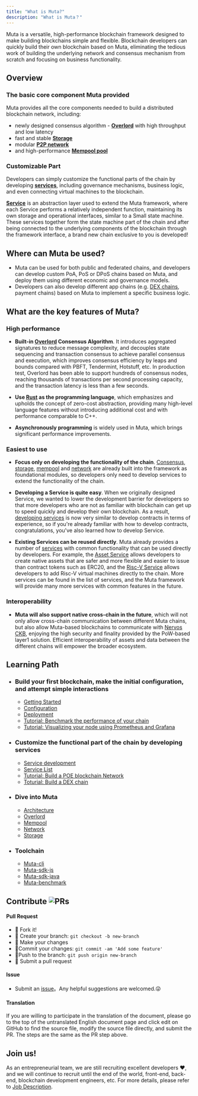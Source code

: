 ```yaml
---
title: "What is Muta?"
description: "What is Muta？"
---
```


Muta is a versatile, high-performance blockchain framework designed to make building blockchains simple and flexible. Blockchain developers can quickly build their own blockchain based on Muta, eliminating the tedious work of building the underlying network and consensus mechanism from scratch and focusing on business functionality.

## Overview

### The basic core component Muta provided

Muta provides all the core components needed to build a distributed blockchain network, including:
 * newly designed consensus algorithm - [**Overlord**][overlord] with high throughput and low latency 
 * fast and stable [**Storage**][storage]
 * modular [**P2P network**][network]
 * and high-performance [**Mempool pool**][mempool]

### Customizable Part

Developers can simply customize the functional parts of the chain by developing [**services**][dev-overview], including governance mechanisms, business logic, and even connecting virtual machines to the blockchain.

[**Service**][dev-overview] is an abstraction layer used to extend the Muta framework, where each Service performs a relatively independent function, maintaining its own storage and operational interfaces, similar to a Small state machine. These services together form the state machine part of the chain and after being connected to the underlying components of the blockchain through the framework interface, a brand new chain exclusive to you is developed!

## Where can Muta be used?

* Muta can be used for both public and federated chains, and developers can develop custom PoA, PoS or DPoS chains based on Muta, and deploy them using different economic and governance models.
* Developers can also develop different app chains (e.g. [DEX chains][dex], payment chains) based on Muta to implement a specific business logic.

## What are the key features of Muta?

### High performance

* **Built-in [Overlord][overlord] Consensus Algorithm**. It introduces aggregated signatures to reduce message complexity, and decouples state sequencing and transaction consensus to achieve parallel consensus and execution, which improves consensus efficiency by leaps and bounds compared with PBFT, Tendermint, Hotstuff, etc. In production test, Overlord has been able to support hundreds of consensus nodes, reaching thousands of transactions per second processing capacity, and the transaction latency is less than a few seconds.

* **Use [Rust][rust] as the programming language**, which emphasizes and upholds the concept of zero-cost abstraction, providing many high-level language features without introducing additional cost and with performance comparable to C++.

* **Asynchronously programming** is widely used in Muta, which brings significant performance improvements.

### Easiest to use

* **Focus only on developing the functionality of the chain**. [Consensus][overlord], [storage][storage], [mempool][mempool] and [network][network] are already built into the framework as foundational modules, so developers only need to develop services to extend the functionality of the chain.

* **Developing a Service is quite easy**. When we originally designed Service, we wanted to lower the development barrier for developers so that more developers who are not as familiar with blockchain can get up to speed quickly and develop their own blockchain. As a result, [developing services][service-dev] is now very similar to develop contracts in terms of experience, so if you're already familiar with how to develop contracts, congratulations, you've also learned how to develop Service.

* **Existing Services can be reused directly**. Muta already provides a number of [services][service-list] with common functionality that can be used directly by developers. For example, the [Asset Service][asset-service] allows developers to create native assets that are safer and more flexible and easier to issue than contract tokens such as ERC20, and the [Risc-V Service][service-list] allows developers to add Risc-V virtual machines directly to the chain. More services can be found in the list of services, and the Muta framework will provide many more services with common features in the future.


### Interoperability

* **Muta will also support native cross-chain in the future**, which will not only allow cross-chain communication between different Muta chains, but also allow Muta-based blockchains to communicate with [Nervos CKB][ckb], enjoying the high security and finality provided by the PoW-based layer1 solution. Efficient interoperability of assets and data between the different chains will empower the broader ecosystem.

## Learning Path


<ul class="connected-list">
<li>

### Build your first blockchain, make the initial configuration, and attempt simple interactions
* [Getting Started][getting-started]
* [Configuration][config]
* [Deployment][deploy]
* [Tutorial: Benchmark the performance of your chain][benchmark-muta]
* [Tutorial: Visualizing your node using Prometheus and Grafana][monitor]

</li>
<li>

### Customize the functional part of the chain by developing services
* [Service development][service-dev]
* [Service List][service-list]
* [Tutorial: Build a POE blockchain Network][poe-chain]
* [Toturial: Build a DEX chain][dex]

</li>
<li>

### Dive into Muta
* [Architecture][arch]
* [Overlord][overlord]
* [Mempool][mempool]
* [Network][network]
* [Storage][storage]

</li>
<li>

### Toolchain

* [Muta-cli][muta-cli]
* [Muta-sdk-js][sdk-js]
* [Muta-sdk-java][sdk-java]
* [Muta-benchmark][benchmark-tool]

</li>
</ul>

## Contribute ![PRs](https://img.shields.io/badge/PRs-welcome-brightgreen.svg)

#### Pull Request

- :fork_and_knife:  Fork it!
- :twisted_rightwards_arrows:  Create your branch: `git checkout -b new-branch`
- :wrench:  Make your changes
- :memo:Commit your changes:   `git commit -am 'Add some feature'`
- :rocket:Push to the branch:   `git push origin new-branch`
- :tada:  Submit a pull request

#### Issue

- Submit an [issue][muta-issue]。Any helpful suggestions are welcomed.:stuck_out_tongue_winking_eye:

#### Translation

If you are willing to participate in the translation of the document, please go to the top of the untranslated English document page and click edit on GitHub to find the source file, modify the source file directly, and submit the PR. The steps are the same as the PR step above.

## Join us!

As an entrepreneurial team, we are still recruiting excellent developers :heart:, and we will continue to recruit until the end of the world, front-end, back-end, blockchain development engineers, etc. For more details, please refer to [Job Description][job].

[nervosnetwork]: https://nervos.org
[ckb]: https://github.com/nervosnetwork/ckb
[muta-issue]: https://github.com/nervosnetwork/muta/issues
[job]: https://github.com/zhouyun-zoe/Workflow/issues/3
[rust]: https://www.rust-lang.org/


[concepts]: ../about/concepts.md

[getting-started]: ../setup/getting-started.md
[config]: ../setup/config.md
[genesis-config]: ../setup/genesis-config.md
[node-config]: ../setup/node-config.md
[deploy]: ../setup/deploy.md

[dev-overview]: ../dev/dev-overview.md
[service-dev]: ../dev/service-dev.md
[poe-chain]: ../dev/poe-chain.md
[dex]: ../dev/dex.md
[service-list]: ../dev/service-list/service-list.md
[asset-service]: ../dev/service-list/asset-service

[arch]: ../advanced/arch.md
[overlord]: ../advanced/core/overlord.md
[storage]: ../advanced/core/storage.md
[network]: ../advanced/core/network.md
[mempool]: ../advanced/core/mempool.md
[network]: ../advanced/core/network.md

[sdk-java]: ../toolchain/sdk-java.md
[sdk-js]: ../toolchain/sdk-js.md
[benchmark-tool]: ../toolchain/benchmark-tool.md
[keypair]: ../toolchain/keypair.md
[muta-cli]: ../toolchain//muta-cli.md

[benchmark-muta]: ../../../guides/getting-started/benchmark
[monitor]: ../../../guides/getting-started/monitoring


